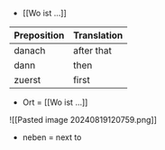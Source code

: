 + [[Wo ist ...]]

| Preposition | Translation |
| ----------- | ----------- |
| danach      | after that  |
| dann        | then        |
| zuerst      | first       |

+ Ort  = [[Wo ist ...]]

![[Pasted image 20240819120759.png]]

+ neben = next to 
